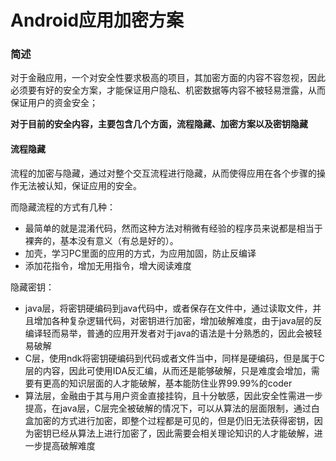 # Android应用加密方案

### 简述

对于金融应用，一个对安全性要求极高的项目，其加密方面的内容不容忽视，因此必须要有好的安全方案，才能保证用户隐私、机密数据等内容不被轻易泄露，从而保证用户的资金安全；

**对于目前的安全内容，主要包含几个方面，流程隐藏、加密方案以及密钥隐藏**

#### 流程隐藏

流程的加密与隐藏，通过对整个交互流程进行隐藏，从而使得应用在各个步骤的操作无法被认知，保证应用的安全。

而隐藏流程的方式有几种：

* 最简单的就是混淆代码，然而这种方法对稍微有经验的程序员来说都是相当于裸奔的，基本没有意义（有总是好的）。
* 加壳，学习PC里面的应用的方式，为应用加固，防止反编译
* 添加花指令，增加无用指令，增大阅读难度

隐藏密钥：

* java层，将密钥硬编码到java代码中，或者保存在文件中，通过读取文件，并且增加各种复杂逻辑代码，对密钥进行加密，增加破解难度，由于java层的反编译轻而易举，普通的应用开发者对于java的语法是十分熟悉的，因此会被轻易破解
* C层，使用ndk将密钥硬编码到代码或者文件当中，同样是硬编码，但是属于C层的内容，因此可使用IDA反汇编，从而还是能够破解，只是难度会增加，需要有更高的知识层面的人才能破解，基本能防住业界99.99%的coder
* 算法层，金融由于其与用户资金直接挂钩，且十分敏感，因此安全性需进一步提高，在java层，C层完全被破解的情况下，可以从算法的层面限制，通过白盒加密的方式进行加密，即整个过程都是可见的，但是仍旧无法获得密钥，因为密钥已经从算法上进行加密了，因此需要会相关理论知识的人才能破解，进一步提高破解难度
